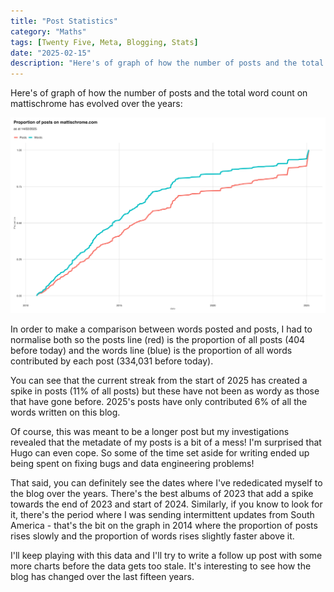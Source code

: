 ```yaml
---
title: "Post Statistics"
category: "Maths"
tags: [Twenty Five, Meta, Blogging, Stats]
date: "2025-02-15"
description: "Here's of graph of how the number of posts and the total word count on mattischrome has evolved over the years."
---
```


Here's of graph of how the number of posts and the total word count on mattischrome has evolved over the years:

<!--more-->

![A graph showing the proportion of posts and words posted on mattischrome.com between August 2010 and the present day](./images/posts_graph.png)

In order to make a comparison between words posted and posts, I had to normalise both so the posts line (red) is the proportion of all posts (404 before today) and the words line (blue) is the proportion of all words contributed by each post (334,031 before today).

You can see that the current streak from the start of 2025 has created a spike in posts (11% of all posts) but these have not been as wordy as those that have gone before. 2025's posts have only contributed 6% of all the words written on this blog.

Of course, this was meant to be a longer post but my investigations revealed that the metadate of my posts is a bit of a mess! I'm surprised that Hugo can even cope. So some of the time set aside for writing ended up being spent on fixing bugs and data engineering problems!

That said, you can definitely see the dates where I've rededicated myself to the blog over the years. There's the best albums of 2023 that add a spike towards the end of 2023 and start of 2024. Similarly, if you know to look for it, there's the period where I was sending intermittent updates from South America - that's the bit on the graph in 2014 where the proportion of posts rises slowly and the proportion of words rises slightly faster above it.

I'll keep playing with this data and I'll try to write a follow up post with some more charts before the data gets too stale. It's interesting to see how the blog has changed over the last fifteen years.
